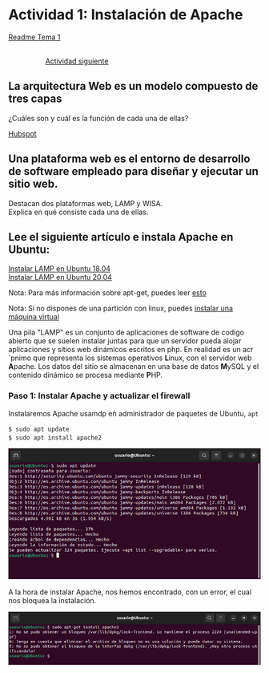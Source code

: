 # Actividad 1: Instalación de Apache

[Readme Tema 1](/Tema1/readme.md)

&emsp;&emsp;&emsp;&emsp;&emsp;&emsp;&emsp;&emsp;&emsp;&emsp;&emsp;&emsp;&emsp;&emsp;&emsp;&emsp;&emsp;&emsp;&emsp;&emsp;&emsp;&emsp;&emsp;&emsp;&emsp;&emsp;&emsp;&emsp;&emsp;&emsp;&emsp;&emsp;&emsp;&emsp;&emsp;&emsp;&emsp;&emsp;&emsp;&emsp;&emsp;
[Actividad siguiente](1.2.md)

## La arquitectura Web es un modelo compuesto de tres capas

¿Cuáles son y cuál es  la función de cada una de ellas?

> 
> 
>

[Hubspot](https://blog.hubspot.es/website/que-es-arquitectura-en-capas)

## Una plataforma web es el entorno de desarrollo de software empleado para  diseñar y ejecutar un sitio web.

Destacan dos plataformas web, LAMP y WISA.
<br>
Explica en qué consiste cada una de ellas.

## Lee el siguiente artículo e instala Apache en Ubuntu:

[Instalar LAMP en Ubuntu 18.04](https://www.digitalocean.com/community/tutorials/how-to-install-linux-apache-mysql-php-lamp-stack-ubuntu-18-04)
<br>
[Instalar LAMP en Ubuntu 20.04](https://www.digitalocean.com/community/tutorials/how-to-install-linux-apache-mysql-php-lamp-stack-on-ubuntu-20-04-es)

Nota: Para más información sobre apt-get, puedes leer [esto](http://www.ubuntu-guia.com/2011/01/comando-apt-get-en-ubuntu.html)

Nota: Si no dispones de una partición con linux, puedes [instalar una máquina virtual](https://www.neoguias.com/instalar-ubuntu-windows-virtual-box/)

Una pila "LAMP" es un conjunto de aplicaciones de software de codigo abierto que se suelen instalar juntas para que un servidor pueda alojar aplicaciones y sitios web dinámicos escritos en php.
En realidad es un acr´pnimo que representa los sistemas operativos **L**inux, con el servidor web **A**pache. Los datos del sitio se almacenan en una base de datos **M**ySQL y el contenido dinámico se procesa mediante **P**HP.

### Paso 1: Instalar Apache y actualizar el firewall

Instalaremos Apache usamdp eñ administrador de paquetes de Ubuntu, `apt`

``` cmd
$ sudo apt update
$ sudo apt install apache2
```

![update](res/1.1.1.png)

A la hora de instalar Apache, nos hemos encontrado, con un error, el cual nos bloquea la instalación.<br>

![update](res/1.1.2.png)